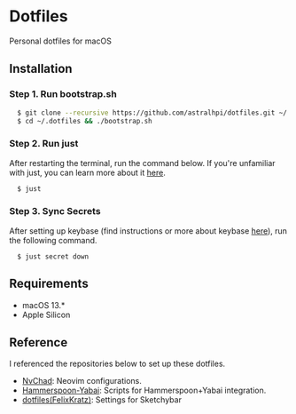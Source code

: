 # Dotfiles

Personal dotfiles for macOS

## Installation

### Step 1. Run bootstrap.sh

```bash
  $ git clone --recursive https://github.com/astralhpi/dotfiles.git ~/.dotfiles
  $ cd ~/.dotfiles && ./bootstrap.sh
```

### Step 2. Run just

After restarting the terminal, run the command below. If you're unfamiliar with just, you can learn more about it [here](https://just.systems).

```bash
  $ just
```

### Step 3. Sync Secrets

After setting up keybase (find instructions or more about keybase [here](https://keybase.io)), run the following command.

```
  $ just secret down
```

## Requirements

- macOS 13.\*
- Apple Silicon

## Reference
I referenced the repositories below to set up these dotfiles.

- [NvChad](https://nvchad.com): Neovim configurations.
- [Hammerspoon-Yabai](https://github.com/rtauziac/Hammerspoon-Yabai): Scripts for Hammerspoon+Yabai integration.
- [dotfiles(FelixKratz)](https://github.com/FelixKratz/dotfiles.git): Settings for Sketchybar
